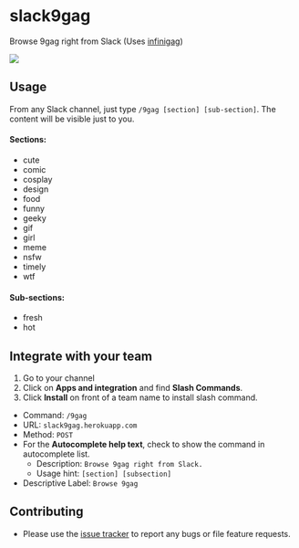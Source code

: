 # slack9gag

Browse 9gag right from Slack (Uses [infinigag](https://github.com/k3min/infinigag))

![](https://imgur.com/u9ycoHY.gif)

## Usage

From any Slack channel, just type `/9gag [section] [sub-section]`. The content will be visible just to you.

#### Sections:
 - cute
 - comic
 - cosplay
 - design
 - food
 - funny
 - geeky
 - gif
 - girl
 - meme
 - nsfw
 - timely
 - wtf

#### Sub-sections:
 - fresh
 - hot

## Integrate with your team

1. Go to your channel
2. Click on **Apps and integration** and find **Slash Commands**.
3. Click **Install** on front of a team name to install slash command.
  - Command: `/9gag`
  - URL: `slack9gag.herokuapp.com`
  - Method: `POST`
  - For the **Autocomplete help text**, check to show the command in autocomplete list.
    - Description: `Browse 9gag right from Slack.`
    - Usage hint: `[section] [subsection]`
  - Descriptive Label: `Browse 9gag`

## Contributing

- Please use the [issue tracker](https://github.com/jayeshsolanki93/slack9gag/issues) to report any bugs or file feature requests.
